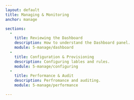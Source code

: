 ```yaml
---
layout: default
title: Managing & Monitoring
anchor: manage

sections:
  -
    title: Reviewing the Dashboard
    description: How to understand the Dashboard panel.
    module: 5-manage/dashboard
  -
    title: Configuration & Provisioning
    description: Configuring lables and rules.
    module: 5-manage/configuring
  -
    title: Performance & Audit
    description: Perfromance and auditing.
    module: 5-manage/performance

---
```

